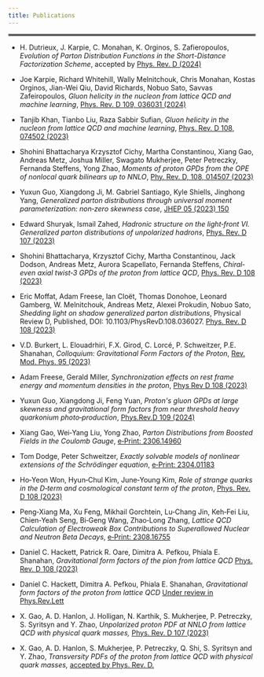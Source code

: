 ```yaml
---
title: Publications
---
```

<hr style="border:2px solid gray">

- H. Dutrieux, J. Karpie, C. Monahan, K. Orginos, S. Zafieropoulos, *Evolution of Parton Distribution Functions in the Short-Distance Factorization Scheme*, 
  accepted by [Phys. Rev. D (2024)](https://inspirehep.net/literature/2715661)
  
- Joe Karpie,  Richard Whitehill, Wally Melnitchouk, Chris Monahan, Kostas Orginos, Jian-Wei Qiu, David Richards, Nobuo Sato, Savvas Zafeiropoulos, 
  *Gluon helicity in the nucleon from lattice QCD and machine learning*, 
  [Phys. Rev. D 109, 036031 (2024)](https://inspirehep.net/literature/2714843)
  
- Tanjib Khan, Tianbo Liu, Raza Sabbir Sufian, 
  *Gluon helicity in the nucleon from lattice QCD and machine learning*, 
  [Phys. Rev. D 108, 074502 (2023)](https://inspirehep.net/literature/2601256)

- Shohini Bhattacharya Krzysztof Cichy, Martha Constantinou, Xiang Gao, Andreas Metz, Joshua Miller, Swagato Mukherjee, Peter Petreczky, Fernanda Steffens, Yong Zhao, 
  *Moments of proton GPDs from the OPE of nonlocal quark bilinears up to NNLO*, 
  [Phy. Rev. D, 108, 014507 (2023)](https://inspirehep.net/literature/2660835)

- Yuxun Guo, Xiangdong Ji, M. Gabriel Santiago, Kyle Shiells, Jinghong Yang, 
  *Generalized parton distributions through universal moment parameterization: non‐zero skewness case*, 
  [JHEP 05 (2023) 150](https://inspirehep.net/literature/2632776)

- Edward Shuryak, Ismail Zahed,
  *Hadronic structure on the light‐front VI. Generalized parton distributions of unpolarized hadrons*, 
  [Phys. Rev. D 107 (2023)](https://inspirehep.net/literature/2627849)

- Shohini Bhattacharya, Krzysztof Cichy, Martha Constantinou, Jack Dodson, Andreas Metz, Aurora Scapellato, Fernanda Steffens,
  *Chiral‐even axial twist‐3 GPDs of the proton from lattice QCD*, 
  [Phys. Rev. D 108 (2023)](https://inspirehep.net/literature/2667539)

- Eric Moffat, Adam Freese, Ian Cloët, Thomas Donohoe, Leonard Gamberg, W. Melnitchouk, Andreas Metz, Alexei Prokudin, Nobuo Sato,
  *Shedding light on shadow generalized parton distributions*, 
  Physical Review D, Published, DOI: 10.1103/PhysRevD.108.036027.
  [Phys. Rev. D 108 (2023)](https://inspirehep.net/literature/2644576)

- V.D. Burkert, L. Elouadrhiri, F.X. Girod, C. Lorcé, P. Schweitzer, P.E. Shanahan,
  *Colloquium: Gravitational Form Factors of the Proton*, 
  [Rev. Mod. Phys. 95 (2023)](https://inspirehep.net/literature/2642379)

- Adam Freese, Gerald Miller, 
  *Synchronization effects on rest frame energy and momentum densities in the proton*, 
  [Phys Rev D 108 (2023)](https://inspirehep.net/literature/2679261)

- Yuxun Guo, Xiangdong Ji, Feng Yuan, 
  *Proton's gluon GPDs at large skewness and gravitational form factors from near threshold heavy quarkonium photo‐production*, 
  [Phys.Rev.D 109 (2024)](https://inspirehep.net/literature/2691007)

- Xiang Gao, Wei‐Yang Liu, Yong Zhao, 
  *Parton Distributions from Boosted Fields in the Coulomb Gauge*, 
  [e‐Print: 2306.14960](https://inspirehep.net/literature/2672252)

- Tom Dodge, Peter Schweitzer, 
  *Exactly solvable models of nonlinear extensions of the Schrödinger equation*, 
  [e‐Print: 2304.01183](https://inspirehep.net/literature/2648413)

- Ho‐Yeon Won, Hyun‐Chul Kim, June‐Young Kim, 
  *Role of strange quarks in the D‐term and cosmological constant term of the proton*, 
  [Phys. Rev. D 108 (2023)](https://inspirehep.net/literature/2673857)

- Peng‐Xiang Ma, Xu Feng, Mikhail Gorchtein, Lu‐Chang Jin, Keh‐Fei Liu, Chien‐Yeah Seng, Bi‐Geng Wang, Zhao‐Long Zhang,
  *Lattice QCD Calculation of Electroweak Box Contributions to Superallowed Nuclear and Neutron Beta Decays*, 
  [e‐Print: 2308.16755](https://inspirehep.net/literature/2692415)

- Daniel C. Hackett, Patrick R. Oare, Dimitra A. Pefkou, Phiala E. Shanahan,
  *Gravitational form factors of the pion from lattice QCD*
  [Phys. Rev. D 108 (2023)](https://inspirehep.net/literature/2679258)

- Daniel C. Hackett, Dimitra A. Pefkou, Phiala E. Shanahan,
  *Gravitational form factors of the proton from lattice QCD*
  [Under review in Phys.Rev.Lett]()


- X. Gao, A. D. Hanlon, J. Holligan, N. Karthik, S. Mukherjee, P. Petreczky, S. Syritsyn and Y. Zhao,
  *Unpolarized proton PDF at NNLO from lattice QCD with physical quark masses,*
  [Phys. Rev. D 107 (2023)](https://inspirehep.net/literature/2618174)

- X. Gao, A. D. Hanlon, S. Mukherjee, P. Petreczky, Q. Shi, S. Syritsyn and Y. Zhao,
  *Transversity PDFs of the proton from lattice QCD with physical quark masses,*
  [accepted by Phys. Rev. D. ](https://inspirehep.net/literature/2715638)




